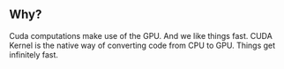 ## Why?
   Cuda computations make use of the GPU. And we like things fast.
   CUDA Kernel is the native way of converting code from CPU to GPU.
   Things get infinitely fast.

##  
